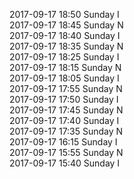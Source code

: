 2017-09-17 18:50 Sunday  I  
2017-09-17 18:45 Sunday  N  
2017-09-17 18:40 Sunday  I  
2017-09-17 18:35 Sunday  N  
2017-09-17 18:25 Sunday  I  
2017-09-17 18:15 Sunday  N  
2017-09-17 18:05 Sunday  I  
2017-09-17 17:55 Sunday  N  
2017-09-17 17:50 Sunday  I  
2017-09-17 17:45 Sunday  N  
2017-09-17 17:40 Sunday  I  
2017-09-17 17:35 Sunday  N  
2017-09-17 16:15 Sunday  I  
2017-09-17 15:55 Sunday  N  
2017-09-17 15:40 Sunday  I  
